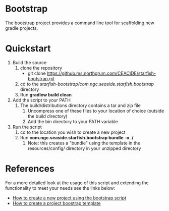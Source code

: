 # Bootstrap
The bootstrap project provides a command line tool for scaffolding new gradle projects.

# Quickstart
1. Build the source
   1. clone the repository 
      * git clone https://github.ms.northgrum.com/CEACIDE/starfish-bootstrap.git
   1. cd to the *starfish-bootstrap/com.ngc.seaside.starfish.bootstrap* directory
   1. Run **gradlew build clean**
1. Add the script to your PATH
   1. The build/distributions directory contains a tar and zip file
      1. Uncompress one of these files to your location of choice (outside the build directory)
      1. Add the bin directory to your PATH variable
1. Run the script
   1. cd to the location you wish to create a new project
   1. Run **com.ngc.seaside.starfish.bootstrap bundle -o ./**
      1. Note: this creates a "bundle" using the template in the resources/config/ directory in your unzipped directory 

# References
For a more detailed look at the usage of this script and extending the functionality to meet your needs see the links below:
* [How to create a new project using the bootstrap script](http://10.207.42.42:8080/display/SEAS/How+to+create+a+new+project+using+the+Bootstrap+script)
* [How to create a project boostrap template](http://10.207.42.42:8080/display/SEAS/How+to+create+a+project+bootstrap+template)

